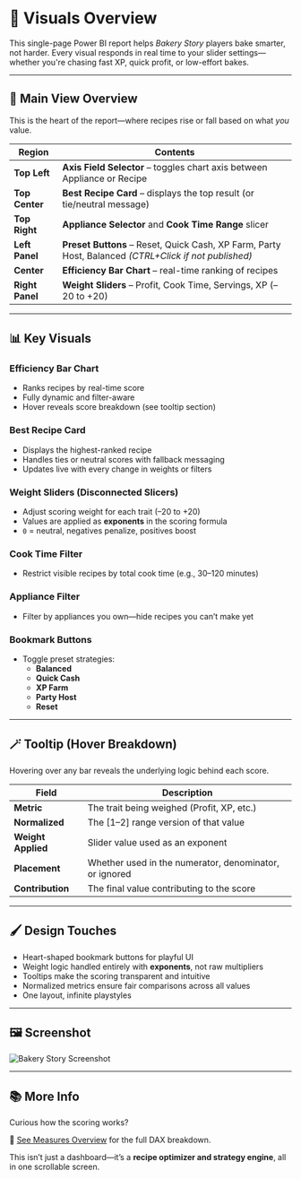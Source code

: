 # 🎨 Visuals Overview

This single-page Power BI report helps *Bakery Story* players bake smarter, not harder. Every visual responds in real time to your slider settings—whether you're chasing fast XP, quick profit, or low-effort bakes.

---

## 🧭 Main View Overview

This is the heart of the report—where recipes rise or fall based on what *you* value.

| Region         | Contents                                                                 |
|----------------|--------------------------------------------------------------------------|
| **Top Left**   | **Axis Field Selector** – toggles chart axis between Appliance or Recipe |
| **Top Center** | **Best Recipe Card** – displays the top result (or tie/neutral message)  |
| **Top Right**  | **Appliance Selector** and **Cook Time Range** slicer                    |
| **Left Panel** | **Preset Buttons** – Reset, Quick Cash, XP Farm, Party Host, Balanced *(CTRL+Click if not published)* |
| **Center**     | **Efficiency Bar Chart** – real-time ranking of recipes                  |
| **Right Panel**| **Weight Sliders** – Profit, Cook Time, Servings, XP (–20 to +20)        |

---

## 📊 Key Visuals

### Efficiency Bar Chart
- Ranks recipes by real-time score  
- Fully dynamic and filter-aware  
- Hover reveals score breakdown (see tooltip section)

### Best Recipe Card
- Displays the highest-ranked recipe  
- Handles ties or neutral scores with fallback messaging  
- Updates live with every change in weights or filters

### Weight Sliders (Disconnected Slicers)
- Adjust scoring weight for each trait (–20 to +20)  
- Values are applied as **exponents** in the scoring formula  
- `0` = neutral, negatives penalize, positives boost

### Cook Time Filter
- Restrict visible recipes by total cook time (e.g., 30–120 minutes)

### Appliance Filter
- Filter by appliances you own—hide recipes you can’t make yet

### Bookmark Buttons
- Toggle preset strategies:
  - **Balanced**  
  - **Quick Cash**  
  - **XP Farm**  
  - **Party Host**  
  - **Reset**

---

## 🪄 Tooltip (Hover Breakdown)

Hovering over any bar reveals the underlying logic behind each score.

| Field            | Description                                     |
|------------------|-------------------------------------------------|
| **Metric**       | The trait being weighed (Profit, XP, etc.)      |
| **Normalized**   | The [1–2] range version of that value           |
| **Weight Applied** | Slider value used as an exponent               |
| **Placement**    | Whether used in the numerator, denominator, or ignored |
| **Contribution** | The final value contributing to the score       |

---

## 🖌️ Design Touches

- Heart-shaped bookmark buttons for playful UI
- Weight logic handled entirely with **exponents**, not raw multipliers
- Tooltips make the scoring transparent and intuitive
- Normalized metrics ensure fair comparisons across all values
- One layout, infinite playstyles

---

## 🖼️ Screenshot

![Bakery Story Screenshot](./images/pages/bakery_story.png)

---

## 📚 More Info

Curious how the scoring works?

📄 [See Measures Overview](./measures_overview.md) for the full DAX breakdown.

This isn’t just a dashboard—it’s a **recipe optimizer and strategy engine**, all in one scrollable screen.
